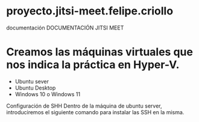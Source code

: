 # proyecto.jitsi-meet.felipe.criollo
documentación
DOCUMENTACIÓN JITSI MEET

# Creamos las máquinas virtuales que nos indica la práctica en Hyper-V. 
* Ubuntu sever 
* Ubuntu Desktop
* Windows 10 o Windows 11
 

Configuración de SHH
Dentro de la máquina de ubuntu server, introduciremos el siguiente comando para instalar las SSH en la misma.
 

